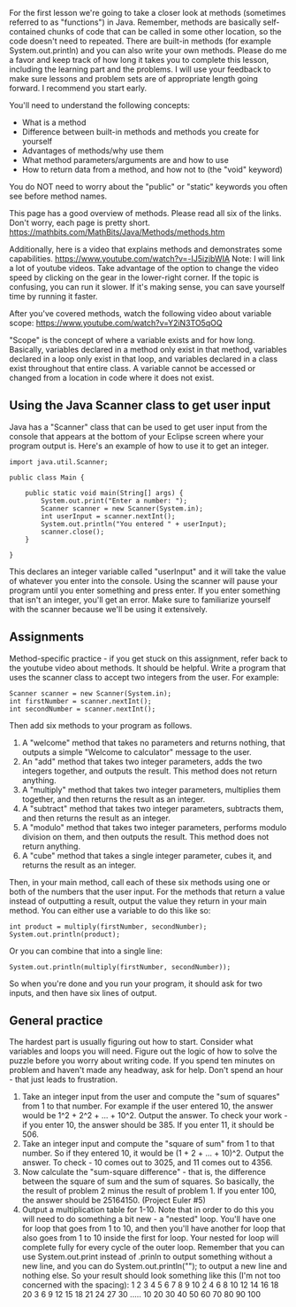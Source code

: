For the first lesson we're going to take a closer look at methods (sometimes referred to as "functions") in Java. Remember, methods are basically self-contained chunks of code that can be called in some other location, so the code doesn't need to repeated. There are built-in methods (for example System.out.println) and you can also write your own methods.
Please do me a favor and keep track of how long it takes you to complete this lesson, including the learning part and the problems. I will use your feedback to make sure lessons and problem sets are of appropriate length going forward.
I recommend you start early.

You'll need to understand the following concepts:
- What is a method
- Difference between built-in methods and methods you create for yourself
- Advantages of methods/why use them
- What method parameters/arguments are and how to use
- How to return data from a method, and how not to (the "void" keyword)

You do NOT need to worry about the "public" or "static" keywords you often see before method names.

This page has a good overview of methods. Please read all six of the links. Don't worry, each page is pretty short. https://mathbits.com/MathBits/Java/Methods/methods.htm

Additionally, here is a video that explains methods and demonstrates some capabilities. https://www.youtube.com/watch?v=-IJ5izjbWIA Note: I will link a lot of youtube videos. Take advantage of the option to change the video speed by clicking on the gear in the lower-right corner. If the topic is confusing, you can run it slower. If it's making sense, you can save yourself time by running it faster.

After you've covered methods, watch the following video about variable scope: https://www.youtube.com/watch?v=Y2iN3TO5qOQ

"Scope" is the concept of where a variable exists and for how long. Basically, variables declared in a method only exist in that method, variables declared in a loop only exist in that loop, and variables declared in a class exist throughout that entire class. A variable cannot be accessed or changed from a location in code where it does not exist.

## Using the Java Scanner class to get user input

Java has a "Scanner" class that can be used to get user input from the console that appears at the bottom of your Eclipse screen where your program output is. Here's an example of how to use it to get an integer.

```
import java.util.Scanner;

public class Main {

	public static void main(String[] args) {
		System.out.print("Enter a number: ");
		Scanner scanner = new Scanner(System.in);  
		int userInput = scanner.nextInt();
		System.out.println("You entered " + userInput);
		scanner.close();
	}

}
```

This declares an integer variable called "userInput" and it will take the value of whatever you enter into the console. Using the scanner will pause your program until you enter something and press enter. If you enter something that isn't an integer, you'll get an error. Make sure to familiarize yourself with the scanner because we'll be using it extensively.

## Assignments

Method-specific practice - if you get stuck on this assignment, refer back to the youtube video about methods. It should be helpful. Write a program that uses the scanner class to accept two integers from the user. For example:
```
Scanner scanner = new Scanner(System.in);
int firstNumber = scanner.nextInt();
int secondNumber = scanner.nextInt();
```

Then add six methods to your program as follows.
  1. A "welcome" method that takes no parameters and returns nothing, that outputs a simple "Welcome to calculator" message to the user.
  2. An "add" method that takes two integer parameters, adds the two integers together, and outputs the result. This method does not return anything.
  3. A "multiply" method that takes two integer parameters, multiplies them together, and then returns the result as an integer.
  4. A "subtract" method that takes two integer parameters, subtracts them, and then returns the result as an integer.
  5. A "modulo" method that takes two integer parameters, performs modulo division on them, and then outputs the result. This method does not return anything.
  6. A "cube" method that takes a single integer parameter, cubes it, and returns the result as an integer.

Then, in your main method, call each of these six methods using one or both of the numbers that the user input. For the methods that return a value instead of outputting a result, output the value they return in your main method. You can either use a variable to do this like so:
```
int product = multiply(firstNumber, secondNumber);
System.out.println(product);
```
Or you can combine that into a single line:
```
System.out.println(multiply(firstNumber, secondNumber));
```
So when you're done and you run your program, it should ask for two inputs, and then have six lines of output.

## General practice

  The hardest part is usually figuring out how to start. Consider what variables and loops you will need. Figure out the logic of how to solve the puzzle before you worry about writing code. If you spend ten minutes on problem and haven't made any headway, ask for help. Don't spend an hour - that just leads to frustration.
  1. Take an integer input from the user and compute the "sum of squares" from 1 to that number. For example if the user entered 10, the answer would be 1^2 + 2^2 + ... + 10^2. Output the answer. To check your work - if you enter 10, the answer should be 385. If you enter 11, it should be 506.
  2. Take an integer input and compute the "square of sum" from 1 to that number. So if they entered 10, it would be (1 + 2 + ... + 10)^2. Output the answer. To check - 10 comes out to 3025, and 11 comes out to 4356.
  3. Now calculate the "sum-square difference" - that is, the difference between the square of sum and the sum of squares. So basically, the the result of problem 2 minus the result of problem 1. If you enter 100, the answer should be 25164150. (Project Euler #5)
  4. Output a multiplication table for 1-10. Note that in order to do this you will need to do something a bit new - a "nested" loop. You'll have one for loop that goes from 1 to 10, and then you'll have another for loop that also goes from 1 to 10 inside the first for loop. Your nested for loop will complete fully for every cycle of the outer loop. Remember that you can use System.out.print instead of .prinln to output something without a new line, and you can do System.out.println(""); to output a new line and nothing else. So your result should look something like this (I'm not too concerned with the spacing):
  1 2 3 4 5 6 7 8 9 10
  2 4 6 8 10 12 14 16 18 20
  3 6 9 12 15 18 21 24 27 30
  .....
  10 20 30 40 50 60 70 80 90 100
